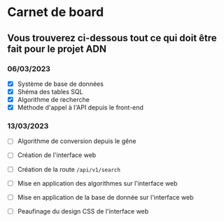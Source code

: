 # Carnet de board
## Vous trouverez ci-dessous tout ce qui doit être fait pour le projet ADN

### 06/03/2023
- [x] Système de base de données
- [x] Shéma des tables SQL
- [x] Algorithme de recherche
- [x] Méthode d'appel à l'API depuis le front-end

### 13/03/2023
- [ ] Algorithme de conversion depuis le gêne
- [ ] Création de l'interface web
- [ ] Création de la route `/api/v1/search`
- [ ] Mise en application des algorithmes sur l'interface web
- [ ] Mise en application de la base de donnée sur l'interface web 
- [ ] Peaufinage du design CSS de l'interface web


